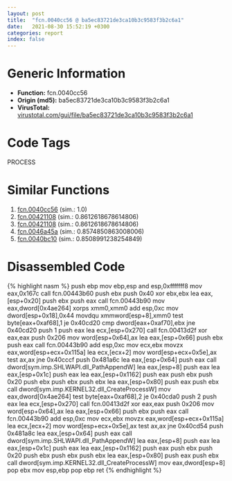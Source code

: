 ```yaml
---
layout: post
title:  "fcn.0040cc56 @ ba5ec83721de3ca10b3c9583f3b2c6a1"
date:   2021-08-30 15:52:19 +0300
categories: report
index: false
---
```


# Generic Information
- **Function:** fcn.0040cc56
- **Origin (md5):** ba5ec83721de3ca10b3c9583f3b2c6a1
- **VirusTotal:** [virustotal.com/gui/file/ba5ec83721de3ca10b3c9583f3b2c6a1][virustotal_ref]

# Code Tags
<span class="tag" id="PROCESS">PROCESS</span>


# Similar Functions

1. [fcn.0040cc56][similar_1_ref] (sim.: 1.0)
2. [fcn.00421108][similar_2_ref] (sim.: 0.8612618678614806)
3. [fcn.00421108][similar_3_ref] (sim.: 0.8612618678614806)
4. [fcn.0046a45a][similar_4_ref] (sim.: 0.8574850863008006)
5. [fcn.0040bc10][similar_5_ref] (sim.: 0.8508991238254849)


# Disassembled Code

{% highlight nasm %}
push ebp
mov ebp,esp
and esp,0xfffffff8
mov eax,0x167c
call fcn.00443b60
push ebx
push 0x40
xor ebx,ebx
lea eax,[esp+0x20]
push ebx
push eax
call fcn.00443b90
mov eax,dword[0x4ae264]
xorps xmm0,xmm0
add esp,0xc
mov dword[esp+0x18],0x44
movdqu xmmword[esp+8],xmm0
test byte[eax+0xaf68],1
je 0x40cd20
cmp dword[eax+0xaf70],ebx
jne 0x40cd20
push 1
push eax
lea ecx,[esp+0x270]
call fcn.00413d2f
xor eax,eax
push 0x206
mov word[esp+0x64],ax
lea eax,[esp+0x66]
push ebx
push eax
call fcn.00443b90
add esp,0xc
mov ecx,ebx
movzx eax,word[esp+ecx+0x115a]
lea ecx,[ecx+2]
mov word[esp+ecx+0x5e],ax
test ax,ax
jne 0x40cccf
push 0x481a6c
lea eax,[esp+0x64]
push eax
call dword[sym.imp.SHLWAPI.dll_PathAppendW]
lea eax,[esp+8]
push eax
lea eax,[esp+0x1c]
push eax
lea eax,[esp+0x1162]
push eax
push ebx
push 0x20
push ebx
push ebx
push ebx
lea eax,[esp+0x80]
push eax
push ebx
call dword[sym.imp.KERNEL32.dll_CreateProcessW]
mov eax,dword[0x4ae264]
test byte[eax+0xaf68],2
je 0x40cda0
push 2
push eax
lea ecx,[esp+0x270]
call fcn.00413d2f
xor eax,eax
push 0x206
mov word[esp+0x64],ax
lea eax,[esp+0x66]
push ebx
push eax
call fcn.00443b90
add esp,0xc
mov ecx,ebx
movzx eax,word[esp+ecx+0x115a]
lea ecx,[ecx+2]
mov word[esp+ecx+0x5e],ax
test ax,ax
jne 0x40cd54
push 0x481a8c
lea eax,[esp+0x64]
push eax
call dword[sym.imp.SHLWAPI.dll_PathAppendW]
lea eax,[esp+8]
push eax
lea eax,[esp+0x1c]
push eax
lea eax,[esp+0x1162]
push eax
push ebx
push 0x20
push ebx
push ebx
push ebx
lea eax,[esp+0x80]
push eax
push ebx
call dword[sym.imp.KERNEL32.dll_CreateProcessW]
mov eax,dword[esp+8]
pop ebx
mov esp,ebp
pop ebp
ret 
{% endhighlight %}


[similar_1_ref]: /report/fcn.0040cc56@53687e619dcac7d709f306d061d8daeb
[similar_2_ref]: /report/fcn.00421108@ba5ec83721de3ca10b3c9583f3b2c6a1
[similar_3_ref]: /report/fcn.00421108@53687e619dcac7d709f306d061d8daeb
[similar_4_ref]: /report/fcn.0046a45a@d96761eb00d2d97e2b6f5ffffed0b46a
[similar_5_ref]: /report/fcn.0040bc10@0aa2d73a5300dff2412388945614b507
[virustotal_ref]: https://www.virustotal.com/gui/file/ba5ec83721de3ca10b3c9583f3b2c6a1